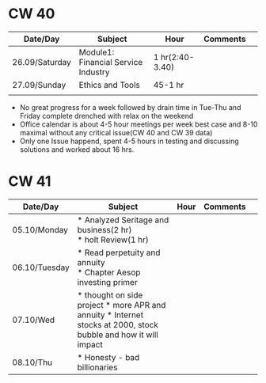 # CW 40

| Date/Day  |  Subject | Hour  |  Comments |   |
|---    |---|---|---|---      |
|   26.09/Saturday    |   Module1: Financial Service Industry| 1 hr(2:40-3.40)  |   |   |
|  27.09/Sunday     |   Ethics and Tools |  45-1 hr |   |   |
|       |   |   |   |   


* No great progress for a week followed by drain time in Tue-Thu and Friday complete drenched with relax on the weekend
* Office calendar is about 4-5 hour meetings per week best case and 8-10 maximal without any critical issue(CW 40 and CW 39 data)
* Only one Issue happend, spent 4-5 hours in testing and discussing solutions and worked about 16 hrs. 

# CW 41

| Date/Day  |  Subject | Hour  |  Comments |   |
|---    |---|---|---|---      |
|   05.10/Monday    |  * Analyzed Seritage and business(2 hr)  <br> * holt Review(1 hr)  |   |   |   |
|  06.10/Tuesday     |  * Read perpetuity and annuity <br> * Chapter Aesop investing primer  |   |   |   |
|   07.10/Wed    |  * thought on side project * more APR and annuity * Internet stocks at 2000, stock bubble and how it will impact |   |   |   |
|  08.10/Thu     |  * Honesty - bad billionaries   |   |   |   |

